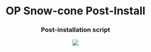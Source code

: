 <!-- Move text down -->
<br>

<!-- Header -->
<h1 align="center">OP Snow-cone Post-Install</h1>

<!-- Subheading -->
<h3 align="center">Post-installation script</h3>

<!-- GIF -->
<p align="center"><img src="https://media1.tenor.com/m/r2JQ7OID2FIAAAAd/linux.gif"/></p>
